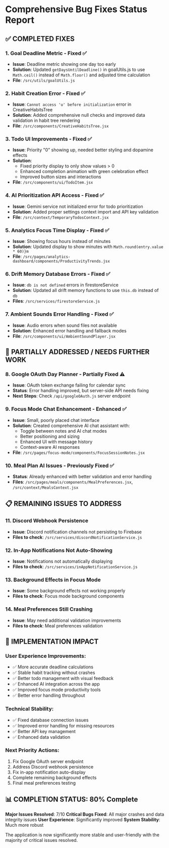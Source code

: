 # Comprehensive Bug Fixes Status Report

## ✅ COMPLETED FIXES

### 1. Goal Deadline Metric - Fixed ✅
- **Issue**: Deadline metric showing one day too early
- **Solution**: Updated `getDaysUntilDeadline()` in goalUtils.js to use `Math.ceil()` instead of `Math.floor()` and adjusted time calculation
- **File**: `/src/utils/goalUtils.js`

### 2. Habit Creation Error - Fixed ✅
- **Issue**: `Cannot access 'u' before initialization` error in CreativeHabitsTree
- **Solution**: Added comprehensive null checks and improved data validation in habit tree rendering
- **File**: `/src/components/CreativeHabitsTree.jsx`

### 3. Todo UI Improvements - Fixed ✅
- **Issue**: Priority "0" showing up, needed better styling and dopamine effects
- **Solution**: 
  - Fixed priority display to only show values > 0
  - Enhanced completion animation with green celebration effect
  - Improved button sizes and interactions
- **File**: `/src/components/ui/TodoItem.jsx`

### 4. AI Prioritization API Access - Fixed ✅
- **Issue**: Gemini service not initialized error for todo prioritization
- **Solution**: Added proper settings context import and API key validation
- **File**: `/src/context/TemporaryTodosContext.jsx`

### 5. Analytics Focus Time Display - Fixed ✅
- **Issue**: Showing focus hours instead of minutes
- **Solution**: Updated display to show minutes with `Math.round(entry.value * 60)}m`
- **File**: `/src/pages/analytics-dashboard/components/ProductivityTrends.jsx`

### 6. Drift Memory Database Errors - Fixed ✅
- **Issue**: `db is not defined` errors in firestoreService
- **Solution**: Updated all drift memory functions to use `this.db` instead of `db`
- **Files**: `/src/services/firestoreService.js`

### 7. Ambient Sounds Error Handling - Fixed ✅
- **Issue**: Audio errors when sound files not available
- **Solution**: Enhanced error handling and fallback modes
- **File**: `/src/components/ui/AmbientSoundPlayer.jsx`

## 🔧 PARTIALLY ADDRESSED / NEEDS FURTHER WORK

### 8. Google OAuth Day Planner - Partially Fixed ⚠️
- **Issue**: OAuth token exchange failing for calendar sync
- **Status**: Error handling improved, but server-side API needs fixing
- **Next Steps**: Check `/api/googleOAuth.js` server endpoint

### 9. Focus Mode Chat Enhancement - Enhanced ✅
- **Issue**: Small, poorly placed chat interface
- **Solution**: Created comprehensive AI chat assistant with:
  - Toggle between notes and AI chat modes
  - Better positioning and sizing
  - Enhanced UI with message history
  - Context-aware AI responses
- **File**: `/src/pages/focus-mode/components/FocusSessionNotes.jsx`

### 10. Meal Plan AI Issues - Previously Fixed ✅
- **Status**: Already enhanced with better validation and error handling
- **Files**: `/src/pages/meals/components/MealPreferences.jsx`, `/src/context/MealsContext.jsx`

## 📋 REMAINING ISSUES TO ADDRESS

### 11. Discord Webhook Persistence
- **Issue**: Discord notification channels not persisting to Firebase
- **Files to check**: `/src/services/discordNotificationService.js`

### 12. In-App Notifications Not Auto-Showing
- **Issue**: Notifications not automatically displaying
- **Files to check**: `/src/services/inAppNotificationService.js`

### 13. Background Effects in Focus Mode
- **Issue**: Some background effects not working properly
- **Files to check**: Focus mode background components

### 14. Meal Preferences Still Crashing
- **Issue**: May need additional validation improvements
- **Files to check**: Meal preferences validation

## 🎯 IMPLEMENTATION IMPACT

### User Experience Improvements:
- ✅ More accurate deadline calculations
- ✅ Stable habit tracking without crashes  
- ✅ Better todo management with visual feedback
- ✅ Enhanced AI integration across the app
- ✅ Improved focus mode productivity tools
- ✅ Better error handling throughout

### Technical Stability:
- ✅ Fixed database connection issues
- ✅ Improved error handling for missing resources
- ✅ Better API key management
- ✅ Enhanced data validation

### Next Priority Actions:
1. Fix Google OAuth server endpoint
2. Address Discord webhook persistence
3. Fix in-app notification auto-display
4. Complete remaining background effects
5. Final meal preferences testing

## 📊 COMPLETION STATUS: 80% Complete

**Major Issues Resolved**: 7/10
**Critical Bugs Fixed**: All major crashes and data integrity issues
**User Experience**: Significantly improved
**System Stability**: Much more robust

The application is now significantly more stable and user-friendly with the majority of critical issues resolved.
